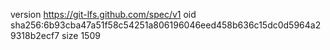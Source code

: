 version https://git-lfs.github.com/spec/v1
oid sha256:6b93cba47a51f58c54251a806196046eed458b636c15dc0d5964a29318b2ecf7
size 1509
